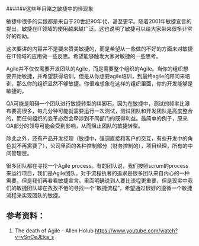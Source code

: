 ######这些年目睹之敏捷中的怪现象

敏捷中很多的实践都是来自于20世纪90年代，甚至更早。随着2001年敏捷宣言的提出，敏捷在IT领域的使用越来越广泛。这也说明了敏捷可以给大家带来很多非常好的帮助。

这次要讲的内容并不是要来赞美敏捷的，而是希望从一些做的不好的方面来对敏捷在IT领域的应用做一些反思。希望能够触发大家对敏捷的一些思考。

Agile并不仅仅需要开发团队的Agile，而是需要整个组织的Agile。当你的组织想要开始敏捷，并希望获得培训，但是从你想要agile培训，到最终agile的顾问来培训，那么你的组织显然不够敏捷。你很难想象在这样的组织里面，你的开发能够是敏捷的。

QA可能是阻碍一个团队进行敏捷转型的绊脚石。因为在敏捷中，测试的频率比瀑布要高很多，每几分钟可能就需要运行一次测试，测试团队和开发团队是高度整合的。而任何组织的变革必然会牵涉到不同部门的既得利益。最简单的例子，原来QA部分的领导可能会受到影响，从而阻止团队的敏捷转型。

除此之外，还有产品开发经理（敏捷中，强调直接和客户的交互，有些开发中的角色就不再需要了），公司里面的各种控制部分（财务控制的），项目经理，所有的中间管理层。

很多团队都在寻找一个Agile process。有的团队说，我们按照scrum的process来运行项目，我们是Agile团队。对于流程执著的追求是很多团队来自内心的一种需要，但是我们再看看敏捷宣言。里面明确说到人要比流程更重要，但是现实中我们的敏捷团队却在孜孜不倦的寻找一个“敏捷流程”，希望通过很好的遵循一个敏捷流程来实现团队的敏捷。





## 参考资料：

1. The death of Agile - Allen Holub https://www.youtube.com/watch?v=vSnCeJEka_s





